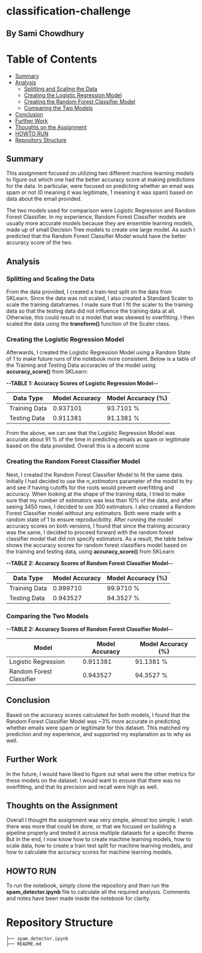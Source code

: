 # classification-challenge
## By Sami Chowdhury

# Table of Contents

- [Summary](#summary)
- [Analysis](#analysis)
    - [Splitting and Scaling the Data](#splitting-and-scaling-the-data)
    - [Creating the Logistic Regression Model](#creating-the-logistic-regression-model)
    - [Creating the Random Forest Classifier Model](#creating-the-random-forest-classifier-model)
    - [Comparing the Two Models](#comparing-the-two-models)
- [Conclusion](#conclusion)
- [Further Work](#further-work)
- [Thoughts on the Assignment](#thoughts-on-the-assignment)
- [HOWTO RUN](#howto-run)
- [Repository Structure](#repository-structure)

## Summary

This assignment focused on utilizing two different machine learning models to figure out which one had the better accuracy score at making predictions for the data. In particular, were focused on predicting whether an email was spam or not (0 meaning it was legitimate, 1 meaning it was spam) based on data about the email provided. 

The two models used for comparison were Logistic Regression and Random Forest Classifier. In my experience, Random Forest Classifier models are usually more accurate models because they are ensemble learning models, made up of small Decision Tree models to create one large model. As such I predicted that the Random Forest Classifier Model would have the better accuracy score of the two.

## Analysis

### Splitting and Scaling the Data

From the data provided, I created a train-test split on the data from SKLearn. Since the data was not scaled, I also created a Standard Scaler to scale the training dataframes. I made sure that I fit the scaler to the training data so that the testing data did not influence the training data at all. Otherwise, this could result in a model that was skewed to overfitting. I then scaled the data using the **transform()** function of the Scaler class. 

### Creating the Logistic Regression Model

Afterwards, I created the Logistic Regression Model using a Random State of 1 to make future runs of the notebook more consistent. Below is a table of the Training and Testing Data accuracies of the model using **accuracy_score()** from SKLearn:

**--TABLE 1: Accuracy Scores of Logistic Regression Model--**

| Data Type | Model Accuracy | Model Accuracy (%) |
| --------- | -------------- | ------------------ |
| Training Data | 0.937101 | 93.7101 % |
| Testing Data | 0.911381 | 91.1381 % |

From the above, we can see that the Logistic Regression Model was accurate about 91 % of the time in predicting emails as spam or legitimate based on the data provided. Overall this is a decent score

### Creating the Random Forest Classifier Model

Next, I created the Random Forest Classifier Model to fit the same data. Initially I had decided to use the *n_estimators* parameter of the model to try and see if having cutoffs for the roots would prevent overfitting and accuracy. When looking at the shape of the training data, I tried to make sure that my number of estimators was less than 10% of the data, and after seeing 3450 rows, I decided to use 300 estimators. I also created a Random Forest Classifier model without any estimators. Both were made with a random state of 1 to ensure reproducibility. After running the model accuracy scores on both versions, I found that since the training accuracy was the same, I decided to proceed forward with the random forest classifier model that did not specify estimators. As a result, the table below shows the accuracy scores for random forest classifiers model based on the training and testing data, using **accuracy_score()** from SKLearn:

**--TABLE 2: Accuracy Scores of Random Forest Classifier Model--**

| Data Type | Model Accuracy | Model Accuracy (%) |
| --------- | -------------- | ------------------ |
| Training Data | 0.999710 | 99.9710 % |
| Testing Data | 0.943527 | 94.3527 % |

### Comparing the Two Models

**--TABLE 2: Accuracy Scores of Random Forest Classifier Model--**

| Model | Model Accuracy | Model Accuracy (%) |
| --------- | -------------- | ------------------ |
| Logistic Regression | 0.911381 | 91.1381 % |
| Random Forest Classifier | 0.943527 | 94.3527 % |

## Conclusion

Based on the accuracy scores calculated for both models, I found that the Random Forest Classifier Model was ~3% more accurate in predicting whether emails were spam or legitimate for this dataset. This matched my prediction and my experience, and supported my explanation as to why as well. 

## Further Work

In the future, I would have liked to figure out what were the other metrics for these models on the dataset. I would want to ensure that there was no overfitting, and that its precision and recall were high as well. 

## Thoughts on the Assignment

Overall I thought the assignment was very simple, almost too simple. I wish there was more that could be done, or that we focused on building a pipeline properly and tested it across multiple datasets for a specific theme. But in the end, I now know how to create machine learning models, how to scale data, how to create a train test split for machine learning models, and how to calculate the accuracy scores for machine learning models. 

## HOWTO RUN

To run the notebook, simply clone the repository and then run the **spam_detector.ipynb** file to calculate all the required analysis. Comments and notes have been made inside the notebook for clarity. 

# Repository Structure

```
├── spam_detector.ipynb
├── README.md
```